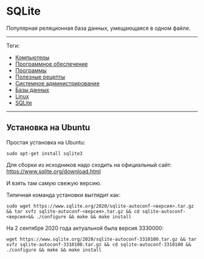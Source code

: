 # SQLite

Популярная реляционная база данных, умещающаяся в одном файле.

---

Теги:

- [Компьютеры](../../_tags/Компьютеры.md)
- [Программное обеспечение](../../_tags/Программное%20обеспечение.md)
- [Программы](../../_tags/Программы.md)
- [Полезные рецепты](../../_tags/Полезные%20рецепты.md)
- [Системное администрирование](../../_tags/Системное%20администрирование.md)
- [Базы данных](../../_tags/Базы%20данных.md)
- [Linux](../../_tags/Linux.md)
- [SQLite](../../_tags/SQLite.md)

---

## Установка на Ubuntu

Простая установка на Ubuntu:

```shell
sudo apt-get install sqlite3
```

Для сборки из исходников надо сходить на официальный сайт:
https://www.sqlite.org/download.html

И взять там самую свежую версию.

Типичная команда установки выглядит как:

```shell
sudo wget https://www.sqlite.org/2020/sqlite-autoconf-<версия>.tar.gz && tar xvfz sqlite-autoconf-<версия>.tar.gz && cd sqlite-autoconf-<версия>&& ./configure && make && make install
```

На 2 сентября 2020 года актуальной была версия 3330000:

```shell
wget https://www.sqlite.org/2020/sqlite-autoconf-3310100.tar.gz && tar xvfz sqlite-autoconf-3310100.tar.gz && cd sqlite-autoconf-3310100 && ./configure && make && make install
```
